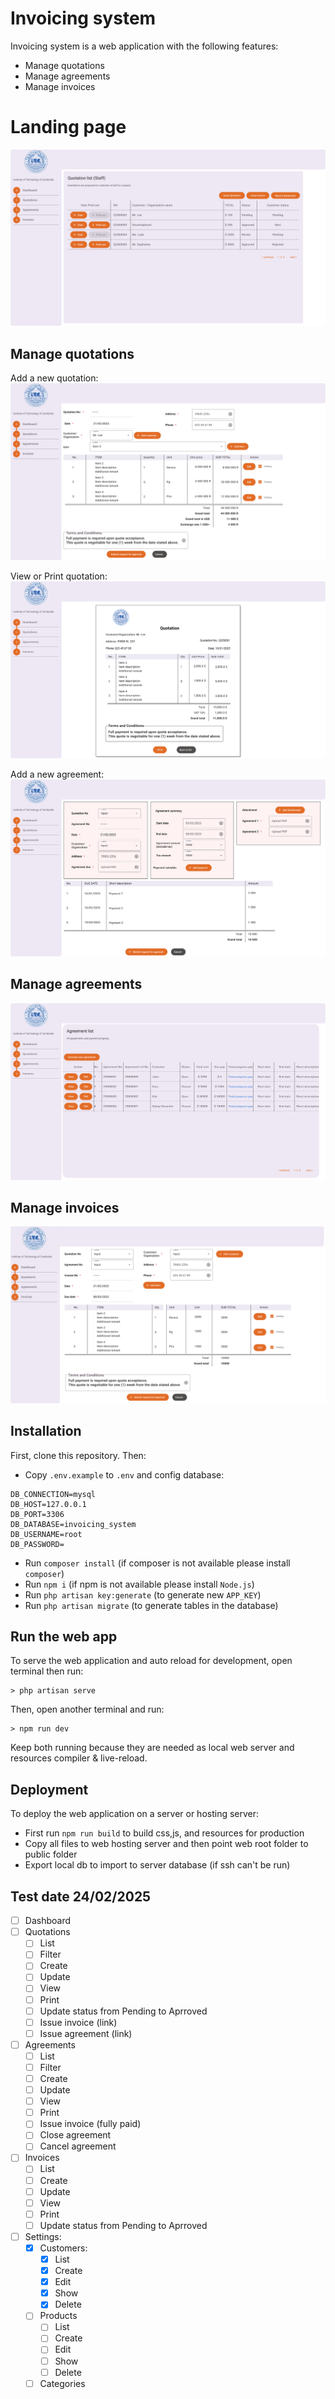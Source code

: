 # Invoicing system
Invoicing system is a web application with the following features:
- Manage quotations
- Manage agreements
- Manage invoices

# Landing page
![Homepage](docs/img/homepage.jpg)

## Manage quotations
Add a new quotation:
![Add quotation](docs/img/add_quotation.jpg)

View or Print quotation:
![View quotation](docs/img/view_quotation.png)

Add a new agreement:
![Add agreement](docs/img/add_agreement.png)

## Manage agreements
![Agreements](docs/img/agreements.png)

## Manage invoices
![Invoices](docs/img/add_invoice.jpg)

## Installation
First, clone this repository. Then:
- Copy `.env.example` to `.env` and config database:
```ru
DB_CONNECTION=mysql
DB_HOST=127.0.0.1
DB_PORT=3306
DB_DATABASE=invoicing_system
DB_USERNAME=root
DB_PASSWORD=
```
- Run `composer install` (if composer is not available please install `composer`)
- Run `npm i` (if npm is not available please install `Node.js`)
- Run `php artisan key:generate` (to generate new `APP_KEY`)
- Run `php artisan migrate` (to generate tables in the database)

## Run the web app
To serve the web application and auto reload for development, open terminal then run:
```
> php artisan serve
```
Then, open another terminal and run:
```
> npm run dev
```
Keep both running because they are needed as local web server and resources compiler & live-reload.

## Deployment
To deploy the web application on a server or hosting server:
- First run `npm run build` to build css,js, and resources for production
- Copy all files to web hosting server and then point web root folder to public folder
- Export local db to import to server database (if ssh can't be run)

## Test date 24/02/2025
- [ ] Dashboard
- [ ] Quotations
  - [ ] List
  - [ ] Filter
  - [ ] Create
  - [ ] Update
  - [ ] View
  - [ ] Print
  - [ ] Update status from Pending to Aprroved
  - [ ] Issue invoice (link)
  - [ ] Issue agreement (link)
- [ ] Agreements
  - [ ] List
  - [ ] Filter
  - [ ] Create
  - [ ] Update
  - [ ] View
  - [ ] Print
  - [ ] Issue invoice (fully paid)
  - [ ] Close agreement
  - [ ] Cancel agreement
- [ ] Invoices
  - [ ] List
  - [ ] Create
  - [ ] Update
  - [ ] View
  - [ ] Print
  - [ ] Update status from Pending to Aprroved
- [ ] Settings:
  - [x] Customers:
    - [x] List
    - [x] Create
    - [x] Edit
    - [x] Show
    - [x] Delete
  - [ ] Products
    - [ ] List
    - [ ] Create
    - [ ] Edit
    - [ ] Show
    - [ ] Delete
  - [ ] Categories